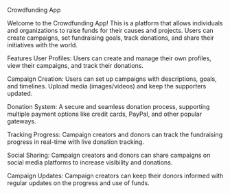 Crowdfunding App

Welcome to the Crowdfunding App! This is a platform that allows individuals and organizations to raise funds for their causes and projects. Users can create campaigns, set fundraising goals, track donations, and share their initiatives with the world.

Features
User Profiles: Users can create and manage their own profiles, view their campaigns, and track their donations.

Campaign Creation: Users can set up campaigns with descriptions, goals, and timelines. Upload media (images/videos) and keep the supporters updated.

Donation System: A secure and seamless donation process, supporting multiple payment options like credit cards, PayPal, and other popular gateways.

Tracking Progress: Campaign creators and donors can track the fundraising progress in real-time with live donation tracking.

Social Sharing: Campaign creators and donors can share campaigns on social media platforms to increase visibility and donations.

Campaign Updates: Campaign creators can keep their donors informed with regular updates on the progress and use of funds.
